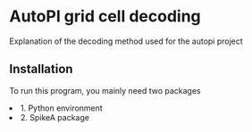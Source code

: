 # AutoPI grid cell decoding
Explanation of the decoding method used for the autopi project

## Installation
To run this program, you mainly need two packages

<li>1. Python environment</li>
<li>2. SpikeA package</li>
